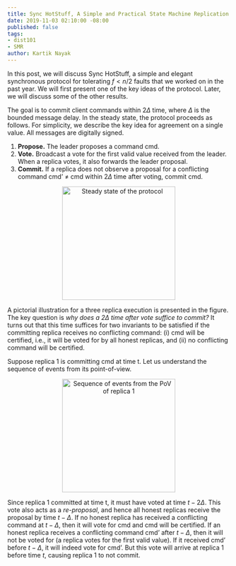 ```yaml
---
title: Sync HotStuff, A Simple and Practical State Machine Replication
date: 2019-11-03 02:10:00 -08:00
published: false
tags:
- dist101
- SMR
author: Kartik Nayak
---
```


In this post, we will discuss Sync HotStuff, a simple and elegant synchronous protocol for tolerating $f < n/2$ faults that we worked on in the past year. We will first present one of the key ideas of the protocol. Later, we will discuss some of the other results.

The goal is to commit client commands within $2\Delta$ time, where $\Delta$ is the bounded message delay. In the steady state, the protocol proceeds as follows. For simplicity, we describe the key idea for agreement on a single value. All messages are digitally signed.

1. **Propose.** The leader proposes a command cmd.
2. **Vote.** Broadcast a vote for the first valid value received from the leader. When a replica votes, it also forwards the leader proposal.
3. **Commit.** If a replica does not observe a proposal for a conflicting command cmd’ $\neq$ cmd within $2\Delta$ time after voting, commit cmd.

<p align="center">
  <img src="/uploads/steady-state.png" width="256" title="Steady state of the protocol">
</p>

A pictorial illustration for a three replica execution is presented in the figure. The key question is *why does a $2\Delta$ time after vote suffice to commit?* It turns out that this time suffices for two invariants to be satisfied if the committing replica receives no conflicting command: (i) cmd will be certified, i.e., it will be voted for by all honest replicas, and (ii) no conflicting command will be certified. 

Suppose replica 1 is committing cmd at time t. Let us understand the sequence of events from its point-of-view. 

<p align="center">
  <img src="/uploads/sync-hotstuff-proof.png" width="256" title="Sequence of events from the PoV of replica 1">
</p>

Since replica 1 committed at time t, it must have voted at time $t - 2\Delta$. This vote also acts as a *re-proposal*, and hence all honest replicas receive the proposal by time $t- \Delta$. If no honest replica has received a conflicting command at $t-\Delta$, then it will vote for cmd and cmd will be certified. If an honest replica receives a conflicting command cmd’ after $t-\Delta$, then it will not be voted for (a replica votes for the first valid value). If it received cmd’ before $t-\Delta$, it will indeed vote for cmd’. But this vote will arrive at replica 1 before time $t$, causing replica 1 to not commit. 
